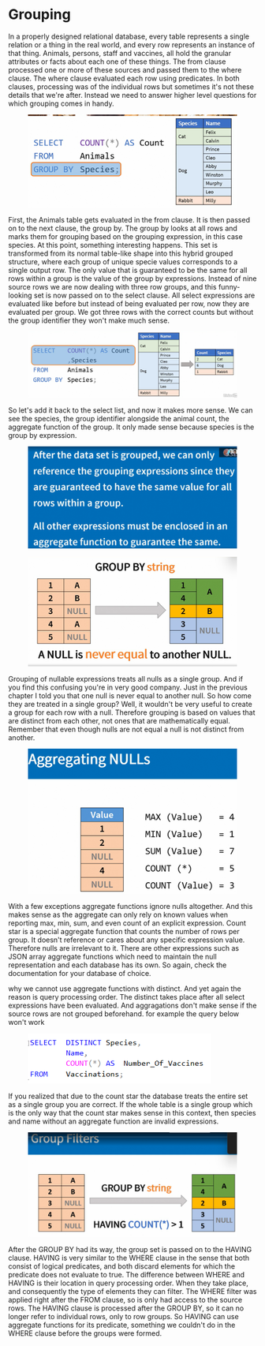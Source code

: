 # Grouping

In a properly designed relational database, every table represents a single relation or a thing in the real world, and every row represents an instance of that thing. Animals, persons, staff and vaccines, all hold the granular attributes or facts about each one of these things. The from clause processed one or more of these sources and passed them to the where clause. The where clause evaluated each row using predicates. In both clauses, processing was of the individual rows but sometimes it's not these details that we're after. Instead we need to answer higher level questions for which grouping comes in handy.

<figure><img src="../.gitbook/assets/image (19) (1).png" alt=""><figcaption></figcaption></figure>

First, the Animals table gets evaluated in the from clause. It is then passed on to the next clause, the group by. The group by looks at all rows and marks them for grouping based on the grouping expression, in this case species. At this point, something interesting happens. This set is transformed from its normal table-like shape into this hybrid grouped structure, where each group of unique specie values corresponds to a single output row. The only value that is guaranteed to be the same for all rows within a group is the value of the group by expressions. Instead of nine source rows we are now dealing with three row groups, and this funny-looking set is now passed on to the select clause. All select expressions are evaluated like before but instead of being evaluated per row, now they are evaluated per group. We got three rows with the correct counts but without the group identifier they won't make much sense.

<figure><img src="../.gitbook/assets/image (20) (1).png" alt=""><figcaption></figcaption></figure>

So let's add it back to the select list, and now it makes more sense. We can see the species, the group identifier alongside the animal count, the aggregate function of the group. It only made sense because species is the group by expression.

<figure><img src="../.gitbook/assets/image (21) (1).png" alt=""><figcaption></figcaption></figure>

<figure><img src="../.gitbook/assets/image (22) (1).png" alt=""><figcaption></figcaption></figure>

Grouping of nullable expressions treats all nulls as a single group. And if you find this confusing you're in very good company. Just in the previous chapter I told you that one null is never equal to another null. So how come they are treated in a single group? Well, it wouldn't be very useful to create a group for each row with a null. Therefore grouping is based on values that are distinct from each other, not ones that are mathematically equal. Remember that even though nulls are not equal a null is not distinct from another.

<figure><img src="../.gitbook/assets/image (23) (1).png" alt=""><figcaption></figcaption></figure>

With a few exceptions aggregate functions ignore nulls altogether. And this makes sense as the aggregate can only rely on known values when reporting max, min, sum, and even count of an explicit expression. Count star is a special aggregate function that counts the number of rows per group. It doesn't reference or cares about any specific expression value. Therefore nulls are irrelevant to it. There are other expressions such as JSON array aggregate functions which need to maintain the null representation and each database has its own. So again, check the documentation for your database of choice.



why we cannot use aggregate functions with distinct. And yet again the reason is query processing order. The distinct takes place after all select expressions have been evaluated. And aggragations don't make sense if the source rows are not grouped beforehand. for example the query below won't work

<figure><img src="../.gitbook/assets/image (25) (1).png" alt=""><figcaption></figcaption></figure>

If you realized that due to the count star the database treats the entire set as a single group you are correct. If the whole table is a single group which is the only way that the count star makes sense in this context, then species and name without an aggregate function are invalid expressions.

<figure><img src="../.gitbook/assets/image (26).png" alt=""><figcaption></figcaption></figure>

After the GROUP BY had its way, the group set is passed on to the HAVING clause. HAVING is very similar to the WHERE clause in the sense that both consist of logical predicates, and both discard elements for which the predicate does not evaluate to true. The difference between WHERE and HAVING is their location in query processing order. When they take place, and consequently the type of elements they can filter. The WHERE filter was applied right after the FROM clause, so is only had access to the source rows. The HAVING clause is processed after the GROUP BY, so it can no longer refer to individual rows, only to row groups. So HAVING can use aggregate functions for its predicate, something we couldn't do in the WHERE clause before the groups were formed.
